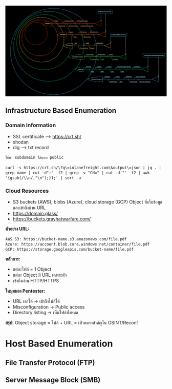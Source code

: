 


![alt text](image.png)




## Infrastructure Based Enumeration

### Domain Information 
-  SSL certificate --> https://crt.sh/
- shodan
- dig --> txt record

```
ใช้หา subdomain ได้แบบ public

curl -s https://crt.sh/\?q\=inlanefreight.com\&output\=json | jq . | grep name | cut -d":" -f2 | grep -v "CN=" | cut -d'"' -f2 | awk '{gsub(/\\n/,"\n");}1;' | sort -u
```

### Cloud Resources
- S3 buckets (AWS), blobs (Azure), cloud storage (GCP) Object ที่เก็บข้อมูลและเข้าถึงผ่าน URL
- https://domain.glass/    
- https://buckets.grayhatwarfare.com/

**ตัวอย่าง URL:**
```
AWS S3: https://bucket-name.s3.amazonaws.com/file.pdf
Azure: https://account.blob.core.windows.net/container/file.pdf  
GCP: https://storage.googleapis.com/bucket-name/file.pdf
```

**หลักการ:**
- แต่ละไฟล์ = 1 Object
- แต่ละ Object มี URL เฉพาะตัว
- เข้าถึงผ่าน HTTP/HTTPS

**ในมุมมอง Pentester:**
- URL เดาได้ → เข้าถึงไฟล์ได้
- Misconfiguration → Public access
- Directory listing → เห็นไฟล์ทั้งหมด

**สรุป:** Object storage = ไฟล์ + URL = เป้าหมายสำคัญใน OSINT/Recon!

# Host Based Enumeration

## File Transfer Protocol (FTP)

## Server Message Block (SMB) 

